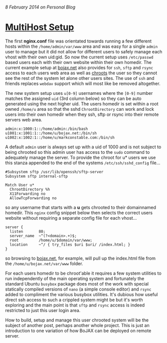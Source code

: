 ######  8 February 2014 on Personal Blog

# [MultiHost Setup]

The first **nginx.conf** file was orientated towards running a few different
hosts within the `/home/admin/var/www` area and was easy for a single `admin`
user to manage but it did not allow for different users to safely manage each
vhost with their own uid:gid. So now the current setup uses `/etc/passwd`
based users each with their own website within their own homedir. The current
example setup at [bojax.net] also provides for `ssh`, `sftp` and `rsync`
access to each users web area as well as [chroots] the user so they cannot
see the rest of the system let alone other users sites. The use of `ssh` and
friends replaces `webdav` support which will most like be removed altogether.

The new system setup uses `u[0-9]` usernames where the `[0-9]` number matches
the assigned `uid` (3rd column below) so they can be auto generated using the
next higher uid. The users homedir is set within a root owned `/home/u` area
so that the sshd `ChrootDirectory` can work and lock users into their own
homedir when they ssh, sftp or rsync into their remote servers web area.

    admin:x:1000:1::/home/admin:/bin/bash
    u1001:x:1001:1::/home/u/bojax.net:/bin/sh
    u1002:x:1002:1::/home/u/markconstable.com:/bin/sh

A default `admin` user is always set up with a uid of 1000 and is not subject
to being chrooted so this admin user has access to the `sudo` command to
adequately manage the server. To provide the chroot for u* users we use this
stanza appended to the end of the systems `/etc/ssh/sshd_config` file...

    #Subsystem sftp /usr/lib/openssh/sftp-server
    Subsystem sftp internal-sftp

    Match User u*
      ChrootDirectory %h
      X11Forwarding no
      AllowTcpForwarding no

so any username that starts with a **u** gets chrooted to their domainnamed
homedir. This `nginx` config snippet below then selects the correct users
website without requiring a separate config file for each vhost...

    server {
      listen       80;
      server_name  ~^(?<domain>.+)$;
      root         /home/u/$domain/var/www;
      location     ~^/ { try_files $uri $uri/ /index.html; }
    }

so browsing to [bojax.net], for example, will pull up the index.html file
from the `/home/u/bojax.net/var/www` folder.

For each users homedir to be chroot'able it requires a few system utilities
to run independently of the main operating system and fortunately the standard
Ubuntu `busybox` package does most of the work with special statically
compiled versions of `nano` (a simple console editor) and `rsync` added to
compliment the various busybox utilities. It's dubious how useful direct ssh
access to such a crippled system might be but it's worth exploring and the
main point is that `sftp` and `rsync` access is indeed restricted to just this
user login area.

How to build, setup and manage this user chrooted system will be the subject
of another post, perhaps another whole project. This is just an introduction
to one variation of how BoJAX can be deployed on remote server.

[MultiHost Setup]: /1
[chroots]: http://en.wikipedia.org/wiki/Chroot
[bojax.net]: http://bojax.net
